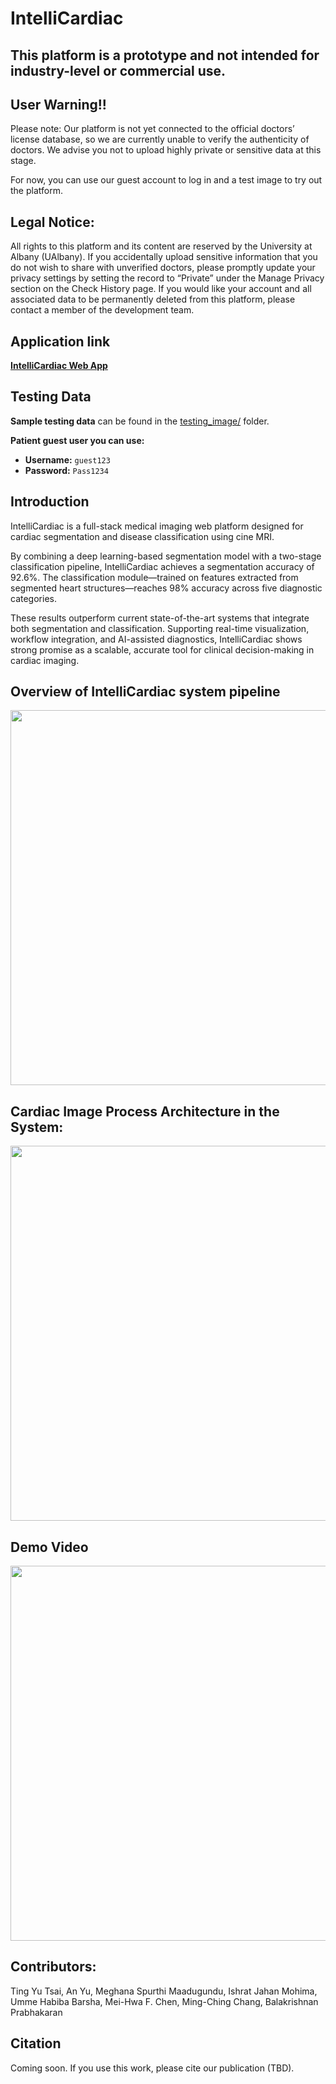 # IntelliCardiac
## This platform is a prototype and not intended for industry-level or commercial use.

## User Warning!!
Please note: Our platform is not yet connected to the official doctors’ license database, so we are currently unable to verify the authenticity of doctors. We advise you not to upload highly private or sensitive data at this stage. 

For now, you can use our guest account to log in and a test image to try out the platform.

## Legal Notice:
All rights to this platform and its content are reserved by the University at Albany (UAlbany). If you accidentally upload sensitive information that you do not wish to share with unverified doctors, please promptly update your privacy settings by setting the record to “Private” under the Manage Privacy section on the Check History page. If you would like your account and all associated data to be permanently deleted from this platform, please contact a member of the development team.

## Application link
**[IntelliCardiac Web App](https://intellicardiac.ualbany.org/)**

## Testing Data
**Sample testing data** can be found in the [testing_image/](testing_image/) folder.

**Patient guest user you can use:**  
- **Username:** `guest123`  
- **Password:** `Pass1234`


## Introduction
IntelliCardiac is a full-stack medical imaging web platform designed for cardiac segmentation and disease classification using cine MRI.

By combining a deep learning-based segmentation model with a two-stage classification pipeline, IntelliCardiac achieves a segmentation accuracy of 92.6%. The classification module—trained on features extracted from segmented heart structures—reaches 98% accuracy across five diagnostic categories.

These results outperform current state-of-the-art systems that integrate both segmentation and classification. Supporting real-time visualization, workflow integration, and AI-assisted diagnostics, IntelliCardiac shows strong promise as a scalable, accurate tool for clinical decision-making in cardiac imaging.


## Overview of IntelliCardiac system pipeline
<img src="https://github.com/user-attachments/assets/5329a135-397b-40e9-bb37-030c949b3d5d" width="600"/>

## Cardiac Image Process Architecture in the System:
<img src="https://github.com/user-attachments/assets/2ed1246a-43b4-426a-8ee1-a8e42bf09200" width="600"/>

## Demo Video
<a href="https://www.youtube.com/watch?v=pIJTYQt0mTI&list=PLSQub-M9Idos0JTEIylqGn5x_ROq3BQcF" target="_blank">
  <img src="https://github.com/user-attachments/assets/da6ff659-6f2e-49ca-b586-1355a47608ec" width="600">
</a>

## Contributors:
Ting Yu Tsai, An Yu, Meghana Spurthi  Maadugundu, Ishrat Jahan Mohima, Umme Habiba Barsha, Mei-Hwa F. Chen, Ming-Ching Chang, Balakrishnan Prabhakaran

## Citation
Coming soon. If you use this work, please cite our publication (TBD).
